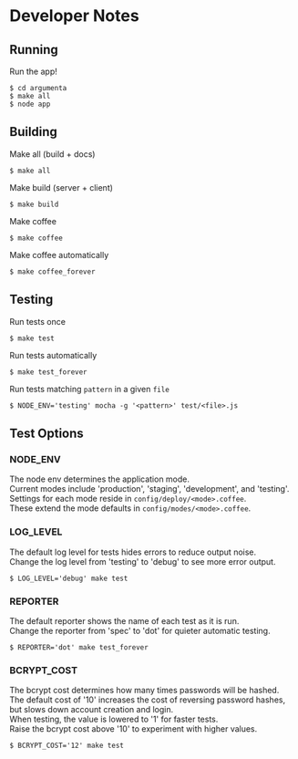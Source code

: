 
# Developer Notes

## Running

Run the app!

```shell
$ cd argumenta
$ make all
$ node app
```

## Building

Make all (build + docs)

```shell
$ make all
```

Make build (server + client)

```shell
$ make build
```

Make coffee

```shell
$ make coffee
```

Make coffee automatically

```shell
$ make coffee_forever
```

## Testing

Run tests once

```shell
$ make test
```

Run tests automatically

```shell
$ make test_forever
```

Run tests matching `pattern` in a given `file`

```shell
$ NODE_ENV='testing' mocha -g '<pattern>' test/<file>.js
```

## Test Options

### NODE_ENV

The node env determines the application mode.  
Current modes include 'production', 'staging', 'development', and 'testing'.  
Settings for each mode reside in `config/deploy/<mode>.coffee`.  
These extend the mode defaults in `config/modes/<mode>.coffee`.

### LOG_LEVEL

The default log level for tests hides errors to reduce output noise.  
Change the log level from 'testing' to 'debug' to see more error output.

```shell
$ LOG_LEVEL='debug' make test
```

### REPORTER

The default reporter shows the name of each test as it is run.  
Change the reporter from 'spec' to 'dot' for quieter automatic testing.

```shell
$ REPORTER='dot' make test_forever
```

### BCRYPT_COST

The bcrypt cost determines how many times passwords will be hashed.  
The default cost of '10' increases the cost of reversing password hashes, but slows down account creation and login.  
When testing, the value is lowered to '1' for faster tests.  
Raise the bcrypt cost above '10' to experiment with higher values.

```shell
$ BCRYPT_COST='12' make test
```
